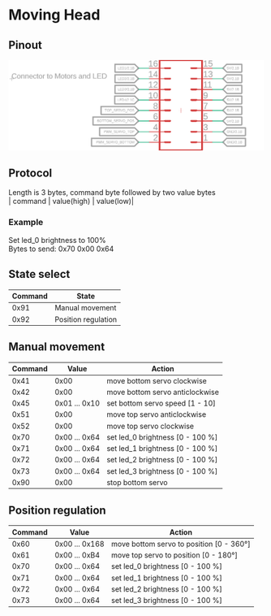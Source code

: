 # Moving Head



## Pinout

![Pinout](Pinout.png)

## Protocol
Length is 3 bytes, command byte followed by two value bytes  
| command | value(high) | value(low)|

### Example
Set led_0 brightness to 100%  
Bytes to send: 0x70 0x00 0x64

## State select
|Command | State|
|--------|------|
|0x91 | Manual movement|
|0x92 | Position regulation|

## Manual movement
|Command | Value | Action |
|--------|-------|--------|
|0x41 | 0x00 | move bottom servo clockwise|
|0x42 | 0x00 | move bottom servo anticlockwise|
|0x45 | 0x01 ... 0x10 | set bottom servo speed [1 - 10]|
|0x51 | 0x00 | move top servo anticlockwise|
|0x52 | 0x00 | move top servo clockwise|
|0x70 | 0x00 ... 0x64 | set led_0 brightness [0 - 100 %]|
|0x71 | 0x00 ... 0x64 | set led_1 brightness [0 - 100 %]|
|0x72 | 0x00 ... 0x64 | set led_2 brightness [0 - 100 %]|
|0x73 | 0x00 ... 0x64 | set led_3 brightness [0 - 100 %]|
|0x90 | 0x00 | stop bottom servo|


## Position regulation
|Command | Value | Action|
|--------|-------|--------|
|0x60 | 0x00 ... 0x168 | move bottom servo to position [0 - 360°]|
|0x61 | 0x00 ... 0xB4 | move top servo to position [0 - 180°]|
|0x70 | 0x00 ... 0x64 | set led_0 brightness [0 - 100 %]|
|0x71 | 0x00 ... 0x64 | set led_1 brightness [0 - 100 %]|
|0x72 | 0x00 ... 0x64 | set led_2 brightness [0 - 100 %]|
|0x73 | 0x00 ... 0x64 | set led_3 brightness [0 - 100 %]|
